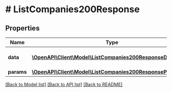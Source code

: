 # # ListCompanies200Response

## Properties

Name | Type | Description | Notes
------------ | ------------- | ------------- | -------------
**data** | [**\OpenAPI\Client\Model\ListCompanies200ResponseDataInner[]**](ListCompanies200ResponseDataInner.md) | The returned resource | [optional]
**params** | [**\OpenAPI\Client\Model\ListCompanies200ResponseParams**](ListCompanies200ResponseParams.md) |  | [optional]

[[Back to Model list]](../../README.md#models) [[Back to API list]](../../README.md#endpoints) [[Back to README]](../../README.md)
